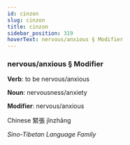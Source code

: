 ```yaml
---
id: cinzon
slug: cinzon
title: cinzon
sidebar_position: 319
hoverText: nervous/anxious § Modifier
---
```


### nervous/anxious § Modifier

**Verb**: to be nervous/anxious

**Noun**: nervousness/anxiety

**Modifier**: nervous/anxious

Chinese 緊張 jǐnzhāng 

*Sino-Tibetan Language Family*